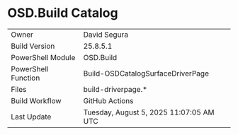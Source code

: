 ﻿# OSD.Build Catalog

| | |
|-|-|
| Owner | David Segura |
| Build Version | 25.8.5.1 |
| PowerShell Module | OSD.Build |
| PowerShell Function | Build-OSDCatalogSurfaceDriverPage |
| Files | build-driverpage.* |
| Build Workflow | GitHub Actions |
| Last Update | Tuesday, August 5, 2025 11:07:05 AM UTC |
